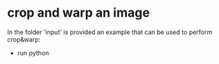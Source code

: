 # crop and warp an image

In the folder 'input' is provided an example that can be used to perform crop&warp:
- run python 
